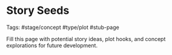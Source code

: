 # Story Seeds

Tags: #stage/concept #type/plot #stub-page

Fill this page with potential story ideas, plot hooks, and concept explorations for future development.
